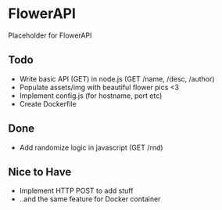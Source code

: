 # FlowerAPI

Placeholder for FlowerAPI

## Todo
* Write basic API (GET) in node.js (GET /name, /desc, /author)
* Populate assets/img with beautiful flower pics <3 
* Implement config.js (for hostname, port etc)
* Create Dockerfile 

## Done
* Add randomize logic in javascript (GET /rnd)

## Nice to Have
* Implement HTTP POST to add stuff
* ..and the same feature for Docker container